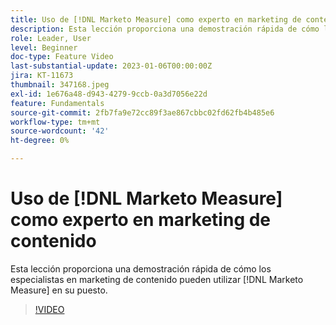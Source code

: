 ```yaml
---
title: Uso de [!DNL Marketo Measure] como experto en marketing de contenido
description: Esta lección proporciona una demostración rápida de cómo los especialistas en marketing de contenido pueden utilizar [!DNL Marketo Measure] en su puesto.
role: Leader, User
level: Beginner
doc-type: Feature Video
last-substantial-update: 2023-01-06T00:00:00Z
jira: KT-11673
thumbnail: 347168.jpeg
exl-id: 1e676a48-d943-4279-9ccb-0a3d7056e22d
feature: Fundamentals
source-git-commit: 2fb7fa9e72cc89f3ae867cbbc02fd62fb4b485e6
workflow-type: tm+mt
source-wordcount: '42'
ht-degree: 0%

---
```


# Uso de [!DNL Marketo Measure] como experto en marketing de contenido

Esta lección proporciona una demostración rápida de cómo los especialistas en marketing de contenido pueden utilizar [!DNL Marketo Measure] en su puesto.

>[!VIDEO](https://video.tv.adobe.com/v/347168/?quality=12&learn=on)
